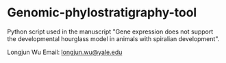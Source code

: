 # Genomic-phylostratigraphy-tool
Python script used in the manuscript "Gene expression does not support the developmental hourglass model in animals with spiralian development".

Longjun Wu
Email: longjun.wu@yale.edu

